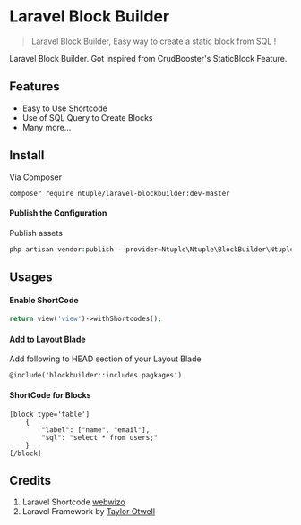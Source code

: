 # Laravel Block Builder

> Laravel Block Builder, Easy way to create a static block from SQL !

Laravel Block Builder. Got inspired from CrudBooster's StaticBlock Feature. 

## Features 
- Easy to Use Shortcode
- Use of SQL Query to Create Blocks
- Many more...

## Install
Via Composer
```
composer require ntuple/laravel-blockbuilder:dev-master
```

#### Publish the Configuration
Publish assets
```php
php artisan vendor:publish --provider=Ntuple\Ntuple\BlockBuilder\Ntuple\BlockBuilderServiceProvider
```

## Usages

#### Enable ShortCode

```php
return view('view')->withShortcodes();
```

#### Add to Layout Blade
Add following to HEAD section of your Layout Blade
```
@include('blockbuilder::includes.pagkages')
```

#### ShortCode for Blocks
```
[block type='table']
    {
        "label": ["name", "email"],
        "sql": "select * from users;"
    }
[/block]
```

## Credits
1. Laravel Shortcode [webwizo](hhttps://github.com/webwizo/laravel-shortcodes)
3. Laravel Framework by [Taylor Otwell](https://github.com/laravel/laravel)
